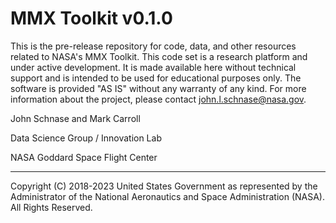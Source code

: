 # MMX Toolkit v0.1.0

This is the pre-release repository for code, data, and other resources related to NASA's MMX Toolkit. This code set is a research platform and under active development. It is made available here without technical support and is intended to be used for educational purposes only. The software is provided "AS IS" without any warranty of any kind. For more information about the project, please contact john.l.schnase@nasa.gov.

John Schnase and Mark Carroll

Data Science Group / Innovation Lab

NASA Goddard Space Flight Center


_____
Copyright (C) 2018-2023 United States Government as represented by the Administrator of the National Aeronautics and Space Administration (NASA). All Rights Reserved.

